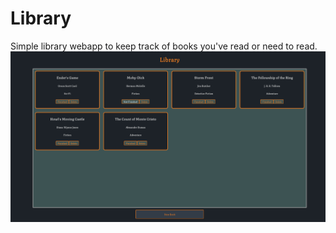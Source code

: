 # Library
Simple library webapp to keep track of books you've read or need to read. 
![screenshot](https://raw.githubusercontent.com/Duallight/Library/main/screenshot.png)
